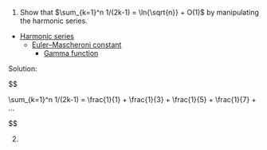 1. Show that $\sum_{k=1}^n 1/(2k-1) = \ln{\sqrt{n}} + O(1)$ by manipulating the harmonic series.

- [Harmonic series](https://en.wikipedia.org/wiki/Harmonic_series_(mathematics))
  - [Euler–Mascheroni constant](https://en.wikipedia.org/wiki/Euler%E2%80%93Mascheroni_constant)
    - [Gamma function](https://en.wikipedia.org/wiki/Gamma_function)

Solution:

$$

\sum_{k=1}^n 1/(2k-1) = \frac{1}{1} + \frac{1}{3} + \frac{1}{5} + \frac{1}{7} + ... 

$$

2. 